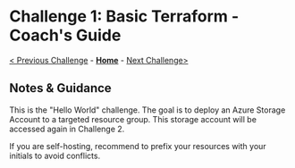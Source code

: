 # Challenge 1: Basic Terraform - Coach's Guide

[< Previous Challenge](./Solution-00.md) - **[Home](./README.md)** - [Next Challenge>](./Solution-02.md)

## Notes & Guidance

This is the "Hello World" challenge.  The goal is to deploy an Azure Storage Account to a targeted resource group.  This storage account will be accessed again in Challenge 2.

If you are self-hosting, recommend to prefix your resources with your initials to avoid conflicts.
